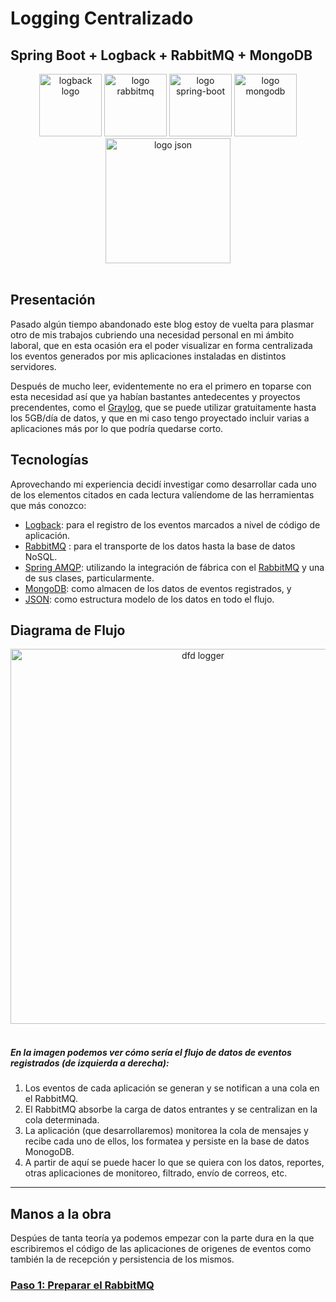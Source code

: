 # Logging Centralizado

## Spring Boot + Logback + RabbitMQ + MongoDB

<div align="center">
<img src="https://drive.google.com/uc?id=1AocSmYP20Lu3o0jIai-O3N2dCkwzRMl2" width="100" alt="logback logo"/>
<img src="https://drive.google.com/uc?id=10DadrJ-pfkwcWLIEQXkrnt0A7lHIxZyk" width="100" alt="logo rabbitmq"/>
<img src="https://drive.google.com/uc?id=173WPgVpK5eHkAyI84qLo_d8lNE0bcvb-" width="100" alt="logo spring-boot"/>
<img src="https://drive.google.com/uc?id=1VM92SaWbjKGYUAibjhEkrXI0K_RrADBm" width="100" alt="logo mongodb"/>
</div>
<div align="center">
<img src="https://drive.google.com/uc?id=1gIX_QEYZFQTYoAlCS6Ab9XlkERxFStUS" width="200" alt="logo json"/>
</div>
<br/>

## Presentación

Pasado algún tiempo abandonado este blog estoy de vuelta para plasmar otro de mis trabajos  cubriendo una necesidad personal en mi ámbito laboral, que en esta ocasión era el poder visualizar en forma centralizada los eventos generados por mis aplicaciones instaladas en distintos servidores.

Después de mucho leer, evidentemente no era el primero en toparse con esta necesidad así que ya habían bastantes antedecentes y proyectos precendentes, como el  [Graylog](https://www.graylog.org/overview), que se puede utilizar gratuitamente hasta los 5GB/día de datos, y que en mi caso tengo proyectado incluir varias a aplicaciones más por lo que podría quedarse corto.


## Tecnologías

Aprovechando mi experiencia decidí investigar como desarrollar cada uno de los elementos citados en cada lectura valíendome de las herramientas que más conozco:

- [Logback](https://logback.qos.ch/): para el registro de los eventos marcados a nivel de código de aplicación.
- [RabbitMQ](https://www.rabbitmq.com/) : para el transporte de los datos hasta la base de datos NoSQL.
- [Spring AMQP](https://spring.io/projects/spring-amqp): utilizando la integración de fábrica con el [RabbitMQ](https://www.rabbitmq.com/) y una de sus clases, particularmente.
- [MongoDB](https://www.mongodb.com/es): como almacen de los datos de eventos registrados, y
- [JSON](https://www.json.org/): como estructura modelo de los datos en todo el flujo.

## Diagrama de Flujo

<div align="center"><img src="https://drive.google.com/uc?id=1VMny-HWh1Ez-ezZ1Q1UqBBhS9d-1AzIx" width="600" alt="dfd logger"/></div>
<br/>

##### En la imagen podemos ver cómo sería el flujo de datos de eventos registrados (de izquierda a derecha):

1. Los eventos de cada aplicación se generan y se notifican a una cola en el RabbitMQ.
2. El RabbitMQ absorbe la carga de datos entrantes y se centralizan en la cola determinada.
3. La aplicación (que desarrollaremos) monitorea la cola de mensajes y recibe cada uno de ellos, los formatea y persiste en la base de datos MonogoDB.
4. A partir de aquí se puede hacer lo que se quiera con los datos, reportes, otras aplicaciones de monitoreo, filtrado, envío de correos, etc.

----

## Manos a la obra

Despúes de tanta teoría ya podemos empezar con la parte dura en la que escribiremos el código de las aplicaciones de origenes de eventos como también la de recepción y persistencia de los mismos.

### [Paso 1: Preparar el RabbitMQ]()

